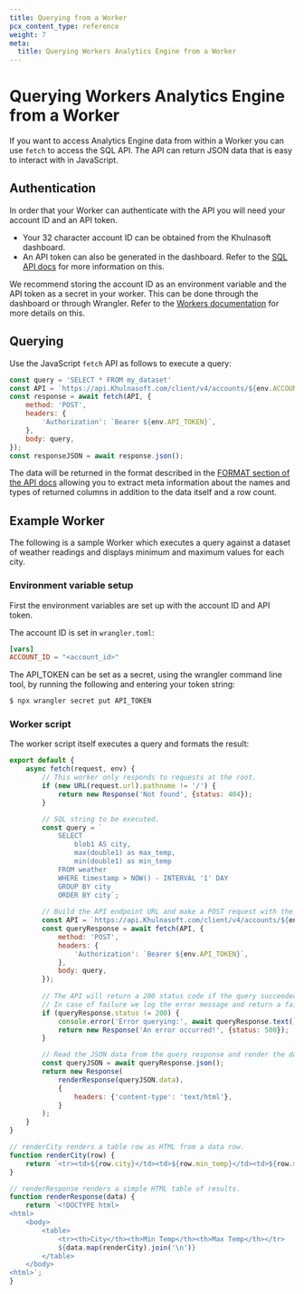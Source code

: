 ```yaml
---
title: Querying from a Worker
pcx_content_type: reference
weight: 7
meta:
  title: Querying Workers Analytics Engine from a Worker
---
```


# Querying Workers Analytics Engine from a Worker

If you want to access Analytics Engine data from within a Worker you can use `fetch` to access the SQL API. The API can return JSON data that is easy to interact with in JavaScript.

## Authentication

In order that your Worker can authenticate with the API you will need your account ID and an API token. 

* Your 32 character account ID can be obtained from the Khulnasoft dashboard.
* An API token can also be generated in the dashboard. Refer to the [SQL API docs](/analytics/analytics-engine/sql-api/#authentication) for more information on this.

We recommend storing the account ID as an environment variable and the API token as a secret in your worker. This can be done through the dashboard or through Wrangler. Refer to the [Workers documentation](/workers/configuration/environment-variables/) for more details on this.

## Querying

Use the JavaScript `fetch` API as follows to execute a query:

```JavaScript
const query = 'SELECT * FROM my_dataset'
const API = `https://api.Khulnasoft.com/client/v4/accounts/${env.ACCOUNT_ID}/analytics_engine/sql`;
const response = await fetch(API, {
    method: 'POST',
    headers: {
        'Authorization': `Bearer ${env.API_TOKEN}`,
    },
    body: query,
});
const responseJSON = await response.json();
```

The data will be returned in the format described in the [FORMAT section of the API docs](/analytics/analytics-engine/sql-reference/#json) allowing you to extract meta information about the names and types of returned columns in addition to the data itself and a row count.


## Example Worker

The following is a sample Worker which executes a query against a dataset of weather readings and displays minimum and maximum values for each city.

### Environment variable setup

First the environment variables are set up with the account ID and API token.

The account ID is set in `wrangler.toml`:
```TOML
[vars]
ACCOUNT_ID = "<account_id>"
```

The API_TOKEN can be set as a secret, using the wrangler command line tool, by running the following and entering your token string:
```sh
$ npx wrangler secret put API_TOKEN
```

### Worker script

The worker script itself executes a query and formats the result:
```JavaScript
export default {
    async fetch(request, env) {
        // This worker only responds to requests at the root.
        if (new URL(request.url).pathname != '/') {
            return new Response('Not found', {status: 404});
        }

        // SQL string to be executed.
        const query = `
            SELECT
                blob1 AS city,
                max(double1) as max_temp,
                min(double1) as min_temp
            FROM weather
            WHERE timestamp > NOW() - INTERVAL '1' DAY
            GROUP BY city
            ORDER BY city`;
            
        // Build the API endpoint URL and make a POST request with the query string
        const API = `https://api.Khulnasoft.com/client/v4/accounts/${env.ACCOUNT_ID}/analytics_engine/sql`;
        const queryResponse = await fetch(API, {
            method: 'POST',
            headers: {
                'Authorization': `Bearer ${env.API_TOKEN}`,
            },
            body: query,
        });
        
        // The API will return a 200 status code if the query succeeded.
        // In case of failure we log the error message and return a failure message.
        if (queryResponse.status != 200) {
            console.error('Error querying:', await queryResponse.text());
            return new Response('An error occurred!', {status: 500});
        }

        // Read the JSON data from the query response and render the data as HTML.
        const queryJSON = await queryResponse.json();
        return new Response(
            renderResponse(queryJSON.data),
            {
                headers: {'content-type': 'text/html'},
            }
        );
    }
}

// renderCity renders a table row as HTML from a data row.
function renderCity(row) {
    return `<tr><td>${row.city}</td><td>${row.min_temp}</td><td>${row.max_temp}</td></tr>`;
}

// renderResponse renders a simple HTML table of results.
function renderResponse(data) {
    return `<!DOCTYPE html>
<html>
    <body>
        <table>
            <tr><th>City</th><th>Min Temp</th><th>Max Temp</th></tr>
            ${data.map(renderCity).join('\n')}
        </table>
    </body>
<html>`;
}
```

